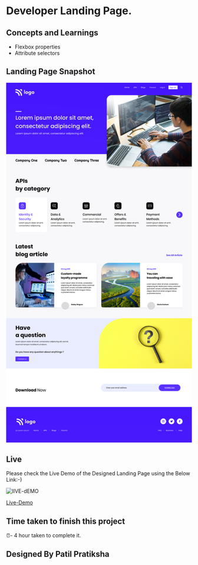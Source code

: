 # Developer Landing Page.

## Concepts and Learnings

- Flexbox properties
- Attribute selectors
 

## Landing Page Snapshot
![Snapshot](9.png)



## Live

Please check the Live Demo of the Designed Landing Page using the Below Link:-)

![lIVE-dEMO](https://img.shields.io/badge/Live_Demo-<COLOR>)

[Live-Demo](https://developer-landing-pg.netlify.app)

## Time taken to finish this project

⏰-   4 hour taken to complete it.

## Designed By Patil Pratiksha
